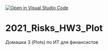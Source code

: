 [![Open in Visual Studio Code](https://classroom.github.com/assets/open-in-vscode-f059dc9a6f8d3a56e377f745f24479a46679e63a5d9fe6f495e02850cd0d8118.svg)](https://classroom.github.com/online_ide?assignment_repo_id=6623540&assignment_repo_type=AssignmentRepo)
# 2021_Risks_HW3_Plot
Домашка 3 (Plots) по ИТ для финансистов
